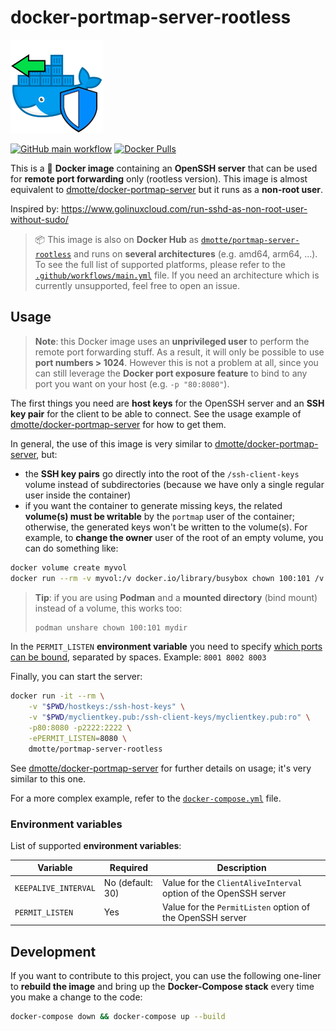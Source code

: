 # docker-portmap-server-rootless

![icon](icon-149.png)

[![GitHub main workflow](https://img.shields.io/github/actions/workflow/status/dmotte/docker-portmap-server-rootless/main.yml?branch=main&logo=github&label=main&style=flat-square)](https://github.com/dmotte/docker-portmap-server-rootless/actions)
[![Docker Pulls](https://img.shields.io/docker/pulls/dmotte/portmap-server-rootless?logo=docker&style=flat-square)](https://hub.docker.com/r/dmotte/portmap-server-rootless)

This is a :whale: **Docker image** containing an **OpenSSH server** that can be used for **remote port forwarding** only (rootless version). This image is almost equivalent to [dmotte/docker-portmap-server](https://github.com/dmotte/docker-portmap-server) but it runs as a **non-root user**.

Inspired by: https://www.golinuxcloud.com/run-sshd-as-non-root-user-without-sudo/

> :package: This image is also on **Docker Hub** as [`dmotte/portmap-server-rootless`](https://hub.docker.com/r/dmotte/portmap-server-rootless) and runs on **several architectures** (e.g. amd64, arm64, ...). To see the full list of supported platforms, please refer to the [`.github/workflows/main.yml`](.github/workflows/main.yml) file. If you need an architecture which is currently unsupported, feel free to open an issue.

## Usage

> **Note**: this Docker image uses an **unprivileged user** to perform the remote port forwarding stuff. As a result, it will only be possible to use **port numbers > 1024**. However this is not a problem at all, since you can still leverage the **Docker port exposure feature** to bind to any port you want on your host (e.g. `-p "80:8080"`).

The first things you need are **host keys** for the OpenSSH server and an **SSH key pair** for the client to be able to connect. See the usage example of [dmotte/docker-portmap-server](https://github.com/dmotte/docker-portmap-server) for how to get them.

In general, the use of this image is very similar to [dmotte/docker-portmap-server](https://github.com/dmotte/docker-portmap-server), but:

- the **SSH key pairs** go directly into the root of the `/ssh-client-keys` volume instead of subdirectories (because we have only a single regular user inside the container)
- if you want the container to generate missing keys, the related **volume(s) must be writable** by the `portmap` user of the container; otherwise, the generated keys won't be written to the volume(s). For example, to **change the owner** user of the root of an empty volume, you can do something like:

```bash
docker volume create myvol
docker run --rm -v myvol:/v docker.io/library/busybox chown 100:101 /v
```

> **Tip**: if you are using **Podman** and a **mounted directory** (bind mount) instead of a volume, this works too:
>
> ```bash
> podman unshare chown 100:101 mydir
> ```

In the `PERMIT_LISTEN` **environment variable** you need to specify [which ports can be bound](https://man.openbsd.org/sshd_config#PermitListen), separated by spaces. Example: `8001 8002 8003`

Finally, you can start the server:

```bash
docker run -it --rm \
    -v "$PWD/hostkeys:/ssh-host-keys" \
    -v "$PWD/myclientkey.pub:/ssh-client-keys/myclientkey.pub:ro" \
    -p80:8080 -p2222:2222 \
    -ePERMIT_LISTEN=8080 \
    dmotte/portmap-server-rootless
```

See [dmotte/docker-portmap-server](https://github.com/dmotte/docker-portmap-server) for further details on usage; it's very similar to this one.

For a more complex example, refer to the [`docker-compose.yml`](docker-compose.yml) file.

### Environment variables

List of supported **environment variables**:

| Variable             | Required         | Description                                                      |
| -------------------- | ---------------- | ---------------------------------------------------------------- |
| `KEEPALIVE_INTERVAL` | No (default: 30) | Value for the `ClientAliveInterval` option of the OpenSSH server |
| `PERMIT_LISTEN`      | Yes              | Value for the `PermitListen` option of the OpenSSH server        |

## Development

If you want to contribute to this project, you can use the following one-liner to **rebuild the image** and bring up the **Docker-Compose stack** every time you make a change to the code:

```bash
docker-compose down && docker-compose up --build
```
